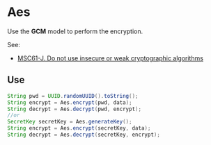 # Aes

Use the **GCM** model to perform the encryption.

See:

- [MSC61-J. Do not use insecure or weak cryptographic algorithms](https://wiki.sei.cmu.edu/confluence/display/java/MSC61-J.+Do+not+use+insecure+or+weak+cryptographic+algorithms)

## Use
```java
String pwd = UUID.randomUUID().toString();
String encrypt = Aes.encrypt(pwd, data);
String decrypt = Aes.decrypt(pwd, encrypt);
//or
SecretKey secretKey = Aes.generateKey();
String encrypt = Aes.encrypt(secretKey, data);
String decrypt = Aes.decrypt(secretKey, encrypt);
```